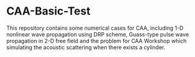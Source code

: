 # CAA-Basic-Test
This repository contains some numerical cases for CAA, including 1-D nonlinear wave propagation using DRP scheme, Guass-type pulse wave propagation in 2-D free field and the problem for CAA Workshop which simulating the acoustic scattering when there exists a cylinder.
